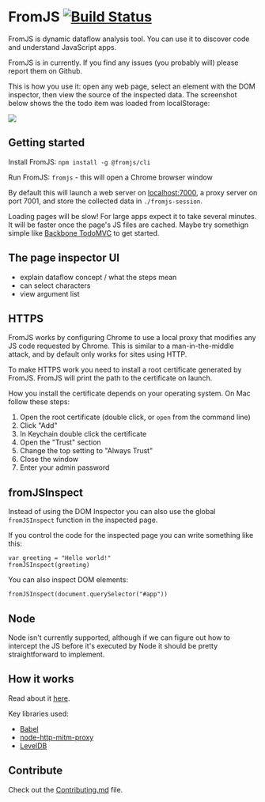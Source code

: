 # FromJS [![Build Status](https://circleci.com/gh/mattzeunert/FromJS/tree/master.svg?style=shield&circle-token=f6f134d69e7755b89c1ac418e6d3f84df593d9a1)](https://circleci.com/gh/mattzeunert/FromJS/tree/master)

FromJS is dynamic dataflow analysis tool. You can use it to discover code and understand JavaScript apps.

FromJS is in currently. If you find any issues (you probably will) please report them on Github.

This is how you use it: open any web page, select an element with the DOM inspector, then view the source of the inspected data. The screenshot below shows the the todo item was loaded from localStorage:

![](https://user-images.githubusercontent.com/1303660/41681222-dc26268e-74cb-11e8-9375-1cd2125d0511.png)

## Getting started

Install FromJS: `npm install -g @fromjs/cli`

Run FromJS: `fromjs` - this will open a Chrome browser window

By default this will launch a web server on [localhost:7000](http://localhost:7000/), a proxy server on port 7001, and store the collected data in `./fromjs-session`.

Loading pages will be slow! For large apps expect it to take several minutes. It will be faster once the page's JS files are cached. Maybe try somethign simple like [Backbone TodoMVC](http://todomvc.com/examples/backbone/) to get started.

## The page inspector UI

* explain dataflow concept / what the steps mean
* can select characters
* view argument list

## HTTPS

FromJS works by configuring Chrome to use a local proxy that modifies any JS code requested by Chrome. This is similar to a man-in-the-middle attack, and by default only works for sites using HTTP.

To make HTTPS work you need to install a root certificate generated by FromJS. FromJS will print the path to the certificate on launch.

How you install the certificate depends on your operating system. On Mac follow these steps:

1.  Open the root certificate (double click, or `open` from the command line)
2.  Click "Add"
3.  In Keychain double click the certificate
4.  Open the "Trust" section
5.  Change the top setting to "Always Trust"
6.  Close the window
7.  Enter your admin password

## fromJSInspect

Instead of using the DOM Inspector you can also use the global `fromJSInspect` function in the inspected page.

If you control the code for the inspected page you can write something like this:

```
var greeting = "Hello world!"
fromJSInspect(greeting)
```

You can also inspect DOM elements:

```
fromJSInspect(document.querySelector("#app"))
```

## Node

Node isn't currently supported, although if we can figure out how to intercept the JS before it's executed by Node it should be pretty straightforward to implement.

## How it works

Read about it [here](http://www.mattzeunert.com/2018/05/27/dynamic-dataflow-analysis-for-javascript-how-fromjs-2-works.html).

Key libraries used:

* [Babel](https://babeljs.io/)
* [node-http-mitm-proxy](https://github.com/joeferner/node-http-mitm-proxy)
* [LevelDB](https://github.com/google/leveldb)

## Contribute

Check out the [Contributing.md](https://github.com/mattzeunert/FromJS/blob/master/CONTRIBUTING.md) file.
